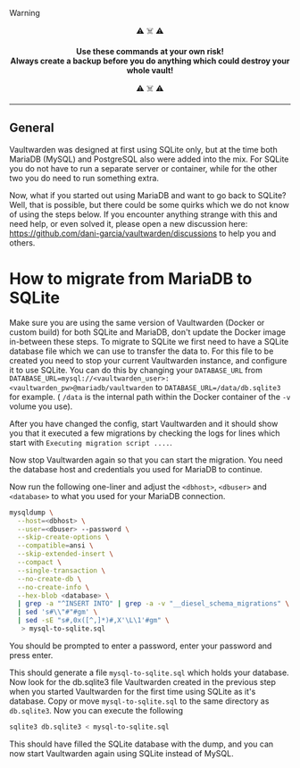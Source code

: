 > [!WARNING]
> <p align="center">⚠️ ☠️ ⚠️</p>
> 
> <p align="center"><b>Use these commands at your own risk!<br>Always create a backup before you do anything which could destroy your whole vault!</b></p>
> 
> <p align="center">⚠️ ☠️ ⚠️</p>

---

## General
Vaultwarden was designed at first using SQLite only, but at the time both MariaDB (MySQL) and PostgreSQL also were added into the mix.
For SQLite you do not have to run a separate server or container, while for the other two you do need to run something extra.

Now, what if you started out using MariaDB and want to go back to SQLite?
Well, that is possible, but there could be some quirks which we do not know of using the steps below. If you encounter anything strange with this and need help, or even solved it, please open a new discussion here: https://github.com/dani-garcia/vaultwarden/discussions to help you and others.

# How to migrate from MariaDB to SQLite

Make sure you are using the same version of Vaultwarden (Docker or custom build) for both SQLite and MariaDB, don't update the Docker image in-between these steps.
To migrate to SQLite we first need to have a SQLite database file which we can use to transfer the data to.
For this file to be created you need to stop your current Vaultwarden instance, and configure it to use SQLite.
You can do this by changing your `DATABASE_URL` from `DATABASE_URL=mysql://<vaultwarden_user>:<vaultwarden_pw>@mariadb/vaultwarden` to `DATABASE_URL=/data/db.sqlite3` for example. ( `/data` is the internal path within the Docker container of the `-v` volume you use).

After you have changed the config, start Vaultwarden and it should show you that it executed a few migrations by checking the logs for lines which start with `Executing migration script ....`.

Now stop Vaultwarden again so that you can start the migration.
You need the database host and credentials you used for MariaDB to continue.

Now run the following one-liner and adjust the `<dbhost>`, `<dbuser>` and `<database>` to what you used for your MariaDB connection.

```bash
mysqldump \
  --host=<dbhost> \
  --user=<dbuser> --password \
  --skip-create-options \
  --compatible=ansi \
  --skip-extended-insert \
  --compact \
  --single-transaction \
  --no-create-db \
  --no-create-info \
  --hex-blob <database> \
  | grep -a "^INSERT INTO" | grep -a -v "__diesel_schema_migrations" \
  | sed 's#\\"#"#gm' \
  | sed -sE "s#,0x([^,]*)#,X'\L\1'#gm" \
   > mysql-to-sqlite.sql
```

You should be prompted to enter a password, enter your password and press enter.

This should generate a file `mysql-to-sqlite.sql` which holds your database.
Now look for the db.sqlite3 file Vaultwarden created in the previous step when you started Vaultwarden for the first time using SQLite as it's database.
Copy or move `mysql-to-sqlite.sql` to the same directory as `db.sqlite3`.
Now you can execute the following

```bash
sqlite3 db.sqlite3 < mysql-to-sqlite.sql
```

This should have filled the SQLite database with the dump, and you can now start Vaultwarden again using SQLite instead of MySQL.
